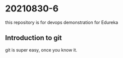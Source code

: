 # 20210830-6
this repository is for devops demonstration for Edureka

## Introduction to git
git is super easy, once you know it.
